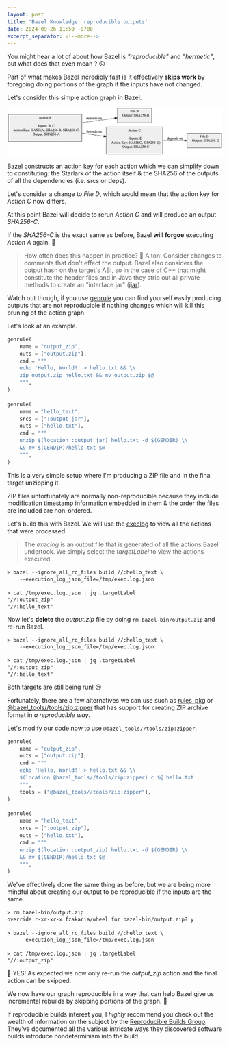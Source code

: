 ```yaml
---
layout: post
title: 'Bazel Knowledge: reproducible outputs'
date: 2024-09-26 11:50 -0700
excerpt_separator: <!--more-->
---
```


You might hear a lot of about how Bazel is _"reproducible"_ and _"hermetic"_, but what does that even mean ? 😕

Part of what makes Bazel incredibly fast is it effectively **skips work** by foregoing doing portions of the graph if the inputs have not changed.

Let's consider this simple action graph in Bazel.

![Bazel Action Graph](/assets/images/action_graph_bazel.png)

<!--more-->

Bazel constructs an [action key](https://bazel.build/reference/glossary#action-cache) for each action which we can simplify down to constituting: the Starlark of the action itself & the SHA256 of the outputs of all the dependencies (i.e. srcs or deps).

Let's consider a change to _File D_, which would mean that the action key for _Action C_ now differs.

At this point Bazel will decide to rerun _Action C_ and will produce an output _SHA256-C_.

If the _SHA256-C_ is the exact same as before, Bazel **will forgoe** executing _Action A_ again. 🤯

> How often does this happen in practice? 🤔 A ton! Consider changes to comments that don't effect the output. Bazel also considers the output hash on the target's ABI, so in the case of C++ that might constitute the header files and in Java they strip out all private methods to create an "interface jar" ([ijar](https://github.com/bazelbuild/bazel/blob/master/third_party/ijar/README.txt)).

Watch out though, if you use [genrule](https://bazel.build/reference/be/general#genrule) you can find yourself easily producing outputs that are not reproducible if nothing changes which will kill this pruning of the action graph.

Let's look at an example.

```python
genrule(
    name = "output_zip",
    outs = ["output.zip"],
    cmd = """
    echo 'Hello, World!' > hello.txt && \\
    zip output.zip hello.txt && mv output.zip $@
    """,
)

genrule(
    name = "hello_text",
    srcs = [":output_jar"],
    outs = ["hello.txt"],
    cmd = """
    unzip $(location :output_jar) hello.txt -d $(GENDIR) \\
    && mv $(GENDIR)/hello.txt $@
    """,
)
```

This is a very simple setup where I'm producing a ZIP file and in the final target unzipping it.

ZIP files unfortunately are normally non-reproducible because they include modification timestamp information embedded in them & the order the files are included are non-ordered.

Let's build this with Bazel. We will use the [execlog](https://github.com/bazelbuild/bazel/blob/master/src/tools/execlog/README.md) to view all the actions that were processed.

> The _execlog_ is an output file that is generated of all the actions Bazel undertook. 
We simply select the _targetLabel_ to view the actions executed.

```console
> bazel --ignore_all_rc_files build //:hello_text \
    --execution_log_json_file=/tmp/exec.log.json

> cat /tmp/exec.log.json | jq .targetLabel
"//:output_zip"
"//:hello_text"
```

Now let's **delete** the _output.zip_ file by doing `rm bazel-bin/output.zip` and
re-run Bazel.

```console
> bazel --ignore_all_rc_files build //:hello_text \
    --execution_log_json_file=/tmp/exec.log.json

> cat /tmp/exec.log.json | jq .targetLabel
"//:output_zip"
"//:hello_text"
```

Both targets are still being run! 😢

Fortunately, there are a few alternatives we can use such as [rules_pkg](https://github.com/bazelbuild/rules_pkg) or [@bazel_tools//tools/zip:zipper](https://github.com/bazelbuild/bazel/blob/master/tools/zip/BUILD) that has support for creating ZIP archive format in _a reproducible way_.

Let's modify our code now to use `@bazel_tools//tools/zip:zipper`.

```python
genrule(
    name = "output_zip",
    outs = ["output.zip"],
    cmd = """
    echo 'Hello, World!' > hello.txt && \\
    $(location @bazel_tools//tools/zip:zipper) c $@ hello.txt
    """,
    tools = ["@bazel_tools//tools/zip:zipper"],
)

genrule(
    name = "hello_text",
    srcs = [":output_zip"],
    outs = ["hello.txt"],
    cmd = """
    unzip $(location :output_zip) hello.txt -d $(GENDIR) \\
    && mv $(GENDIR)/hello.txt $@
    """,
)
```

We've effectively done the same thing as before, but we are being more mindful about
creating our output to be reproducible if the inputs are the same.

```console
> rm bazel-bin/output.zip
override r-xr-xr-x fzakaria/wheel for bazel-bin/output.zip? y

> bazel --ignore_all_rc_files build //:hello_text \
    --execution_log_json_file=/tmp/exec.log.json

> cat /tmp/exec.log.json | jq .targetLabel
"//:output_zip"
```

🙌  YES! As expected we now only re-run the _output_zip_ action and the final action
can be skipped.

We now have our graph reproducible in a way that can help Bazel give us incremental rebuilds by skipping portions of the graph. 🥳

If reproducible builds interest you, I _highly_ recommend you check out the wealth of information on the subject by the [Reproducible Builds Group](https://reproducible-builds.org/docs/). They've documented all the various intricate ways they discovered software builds introduce nondeterminism into the build.